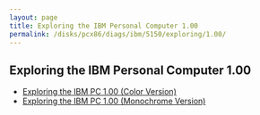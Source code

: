 ```yaml
---
layout: page
title: Exploring the IBM Personal Computer 1.00
permalink: /disks/pcx86/diags/ibm/5150/exploring/1.00/
---
```


Exploring the IBM Personal Computer 1.00
----------------------------------------

* [Exploring the IBM PC 1.00 (Color Version)](cga/)
* [Exploring the IBM PC 1.00 (Monochrome Version)](mda/)
